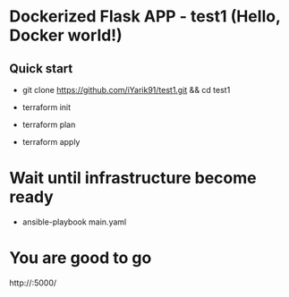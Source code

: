 # Dockerized Flask APP - test1 (Hello, Docker world!)

## Quick start

  - git clone https://github.com/iYarik91/test1.git && cd test1
  
  - terraform init
  - terraform plan
  - terraform apply
  
  # Wait until infrastructure become ready
  
  - ansible-playbook main.yaml
  
  # You are good to go
  
  http://<hostname>:5000/
  
